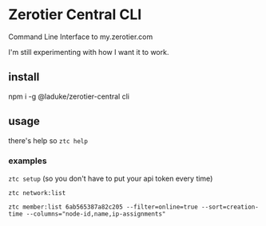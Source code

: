 # Zerotier Central CLI

Command Line Interface to my.zerotier.com

I'm still experimenting with how I want it to work. 

## install
npm i -g @laduke/zerotier-central cli

## usage
there's help so
`ztc help`

### examples
`ztc setup` (so you don't have to put your api token every time)

`ztc network:list`

`ztc member:list 6ab565387a82c205 --filter=online=true --sort=creation-time --columns="node-id,name,ip-assignments"`




